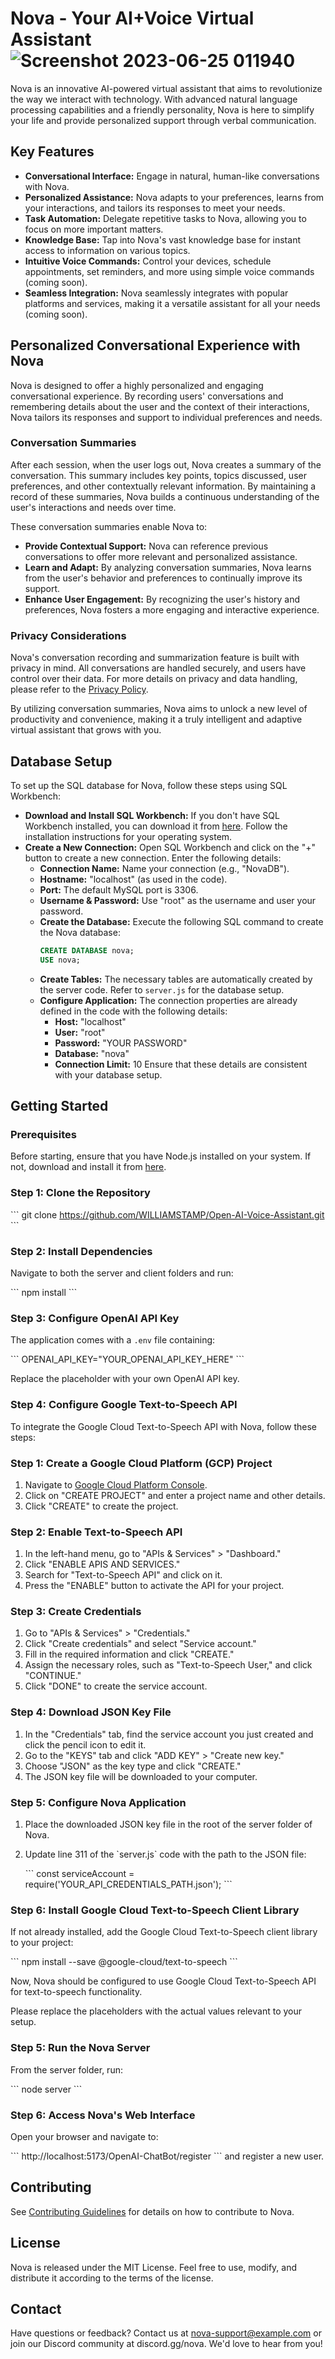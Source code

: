 # Nova - Your AI+Voice Virtual Assistant ![Screenshot 2023-06-25 011940](https://github.com/WILLIAMSTAMP/Open-AI-Voice-Assistant/assets/100212618/937c22b4-3c3b-4993-8aa7-f72e09145e96)

Nova is an innovative AI-powered virtual assistant that aims to revolutionize the way we interact with technology. With advanced natural language processing capabilities and a friendly personality, Nova is here to simplify your life and provide personalized support through verbal communication.

## Key Features

- **Conversational Interface:** Engage in natural, human-like conversations with Nova.
- **Personalized Assistance:** Nova adapts to your preferences, learns from your interactions, and tailors its responses to meet your needs.
- **Task Automation:** Delegate repetitive tasks to Nova, allowing you to focus on more important matters.
- **Knowledge Base:** Tap into Nova's vast knowledge base for instant access to information on various topics.
- **Intuitive Voice Commands:** Control your devices, schedule appointments, set reminders, and more using simple voice commands (coming soon).
- **Seamless Integration:** Nova seamlessly integrates with popular platforms and services, making it a versatile assistant for all your needs (coming soon).

## Personalized Conversational Experience with Nova
Nova is designed to offer a highly personalized and engaging conversational experience. By recording users' conversations and remembering details about the user and the context of their interactions, Nova tailors its responses and support to individual preferences and needs.

### Conversation Summaries
After each session, when the user logs out, Nova creates a summary of the conversation. This summary includes key points, topics discussed, user preferences, and other contextually relevant information. By maintaining a record of these summaries, Nova builds a continuous understanding of the user's interactions and needs over time.

These conversation summaries enable Nova to:

- **Provide Contextual Support:** Nova can reference previous conversations to offer more relevant and personalized assistance.
- **Learn and Adapt:** By analyzing conversation summaries, Nova learns from the user's behavior and preferences to continually improve its support.
- **Enhance User Engagement:** By recognizing the user's history and preferences, Nova fosters a more engaging and interactive experience.

### Privacy Considerations
Nova's conversation recording and summarization feature is built with privacy in mind. All conversations are handled securely, and users have control over their data. For more details on privacy and data handling, please refer to the [Privacy Policy](PRIVACY_POLICY.md).

By utilizing conversation summaries, Nova aims to unlock a new level of productivity and convenience, making it a truly intelligent and adaptive virtual assistant that grows with you.

## Database Setup
To set up the SQL database for Nova, follow these steps using SQL Workbench:

- **Download and Install SQL Workbench:** If you don't have SQL Workbench installed, you can download it from [here](https://www.mysql.com/products/workbench/). Follow the installation instructions for your operating system.
- **Create a New Connection:** Open SQL Workbench and click on the "+" button to create a new connection. Enter the following details:
  - **Connection Name:** Name your connection (e.g., "NovaDB").
  - **Hostname:** "localhost" (as used in the code).
  - **Port:** The default MySQL port is 3306.
  - **Username & Password:** Use "root" as the username and user your password.
  - **Create the Database:** Execute the following SQL command to create the Nova database:
    ```sql
    CREATE DATABASE nova;
    USE nova;
    ```
  - **Create Tables:** The necessary tables are automatically created by the server code. Refer to `server.js` for the database setup.
  - **Configure Application:** The connection properties are already defined in the code with the following details:
    - **Host:** "localhost"
    - **User:** "root"
    - **Password:** "YOUR PASSWORD" 
    - **Database:** "nova"
    - **Connection Limit:** 10
    Ensure that these details are consistent with your database setup.

## Getting Started

### Prerequisites

Before starting, ensure that you have Node.js installed on your system. If not, download and install it from [here](https://nodejs.org/).

### Step 1: Clone the Repository

\```
git clone https://github.com/WILLIAMSTAMP/Open-AI-Voice-Assistant.git
\```

### Step 2: Install Dependencies
Navigate to both the server and client folders and run:

\```
npm install
\```

### Step 3: Configure OpenAI API Key
The application comes with a `.env` file containing:

\```
OPENAI_API_KEY="YOUR_OPENAI_API_KEY_HERE"
\```

Replace the placeholder with your own OpenAI API key.

### Step 4: Configure Google Text-to-Speech API
To integrate the Google Cloud Text-to-Speech API with Nova, follow these steps:

### Step 1: Create a Google Cloud Platform (GCP) Project

1. Navigate to [Google Cloud Platform Console](https://console.cloud.google.com/).
2. Click on "CREATE PROJECT" and enter a project name and other details.
3. Click "CREATE" to create the project.

### Step 2: Enable Text-to-Speech API

1. In the left-hand menu, go to "APIs & Services" > "Dashboard."
2. Click "ENABLE APIS AND SERVICES."
3. Search for "Text-to-Speech API" and click on it.
4. Press the "ENABLE" button to activate the API for your project.

### Step 3: Create Credentials

1. Go to "APIs & Services" > "Credentials."
2. Click "Create credentials" and select "Service account."
3. Fill in the required information and click "CREATE."
4. Assign the necessary roles, such as "Text-to-Speech User," and click "CONTINUE."
5. Click "DONE" to create the service account.

### Step 4: Download JSON Key File

1. In the "Credentials" tab, find the service account you just created and click the pencil icon to edit it.
2. Go to the "KEYS" tab and click "ADD KEY" > "Create new key."
3. Choose "JSON" as the key type and click "CREATE."
4. The JSON key file will be downloaded to your computer.

### Step 5: Configure Nova Application

1. Place the downloaded JSON key file in the root of the server folder of Nova.
2. Update line 311 of the \`server.js\` code with the path to the JSON file:

   \```
   const serviceAccount = require('YOUR_API_CREDENTIALS_PATH.json');
   \```

### Step 6: Install Google Cloud Text-to-Speech Client Library

If not already installed, add the Google Cloud Text-to-Speech client library to your project:

\```
npm install --save @google-cloud/text-to-speech
\```

Now, Nova should be configured to use Google Cloud Text-to-Speech API for text-to-speech functionality.

Please replace the placeholders with the actual values relevant to your setup.

### Step 5: Run the Nova Server
From the server folder, run:

\```
node server
\```

### Step 6: Access Nova's Web Interface
Open your browser and navigate to:

\```
http://localhost:5173/OpenAI-ChatBot/register
\```
and register a new user.

## Contributing

See [Contributing Guidelines](CONTRIBUTING.md) for details on how to contribute to Nova.

## License

Nova is released under the MIT License. Feel free to use, modify, and distribute it according to the terms of the license.

## Contact

Have questions or feedback? Contact us at nova-support@example.com or join our Discord community at discord.gg/nova. We'd love to hear from you!

